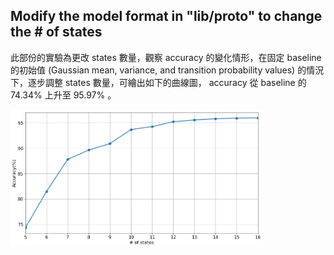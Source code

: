 ## Modify the model format in "lib/proto" to change the # of states

此部份的實驗為更改 states 數量，觀察 accuracy 的變化情形，在固定 baseline 的初始值 (Gaussian mean, variance, and transition probability values) 的情況下，逐步調整 states 數量，可繪出如下的曲線圖， accuracy 從 baseline 的 74.34% 上升至 95.97% 。

<img width="80%" src="https://github.com/Min-Sheng/NTU2019DSP/raw/master/hw2/experiments/state_num/curve.png"/>
